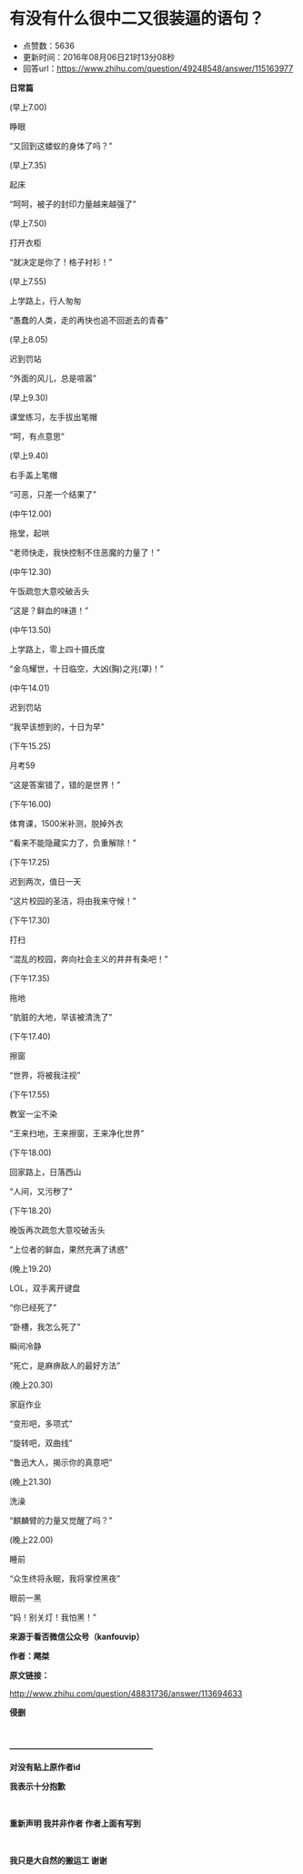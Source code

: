 # 有没有什么很中二又很装逼的语句？
- 点赞数：5636
- 更新时间：2016年08月06日21时13分08秒
- 回答url：https://www.zhihu.com/question/49248548/answer/115163977
<body>
 <p data-pid="si4zwOG6"><b>日常篇</b></p>
 <p data-pid="q8a4IsC3">(早上7.00)</p>
 <p data-pid="aduFQGF4">睁眼</p>
 <p data-pid="K-9MnyQo">“又回到这蝼蚁的身体了吗？”</p>
 <p data-pid="zYPntTZ5">(早上7.35)</p>
 <p data-pid="RUDSUsRW">起床</p>
 <p data-pid="u7iIr02S">“呵呵，被子的封印力量越来越强了”</p>
 <p data-pid="gR7ZfGij">(早上7.50)</p>
 <p data-pid="Yhn9bL2W">打开衣柜</p>
 <p data-pid="-8TfZ5Ro">“就决定是你了！格子衬衫！”</p>
 <p data-pid="vL1wgZaH">(早上7.55)</p>
 <p data-pid="zpzZ2C9t">上学路上，行人匆匆</p>
 <p data-pid="NFjqm21t">“愚蠢的人类，走的再快也追不回逝去的青春”</p>
 <p data-pid="OksSkSkv">(早上8.05)</p>
 <p data-pid="g8kzERe_">迟到罚站</p>
 <p data-pid="1rgJvhIb">“外面的风儿，总是喧嚣”</p>
 <p data-pid="MikLuluR">(早上9.30)</p>
 <p data-pid="KqIR40Zc">课堂练习，左手拔出笔帽</p>
 <p data-pid="UsZp3lma">“呵，有点意思”</p>
 <p data-pid="TsFArYsq">(早上9.40)</p>
 <p data-pid="QcbXLJRl">右手盖上笔帽</p>
 <p data-pid="OgDlEaFu">“可恶，只差一个结果了”</p>
 <p data-pid="qs3NS_4D">(中午12.00)</p>
 <p data-pid="J8Of3HFu">拖堂，起哄</p>
 <p data-pid="KFBpEkaR">“老师快走，我快控制不住恶魔的力量了！”</p>
 <p data-pid="MLNmXqM8">(中午12.30)</p>
 <p data-pid="7xeEwUAD">午饭疏忽大意咬破舌头</p>
 <p data-pid="xPxRzqw1">“这是？鲜血的味道！”</p>
 <p data-pid="WqIekT__">(中午13.50)</p>
 <p data-pid="eAVwDOvM">上学路上，零上四十摄氏度</p>
 <p data-pid="nBIEPQGl">“金乌耀世，十日临空，大凶(胸)之兆(罩)！”</p>
 <p data-pid="TwSUQNd3">(中午14.01)</p>
 <p data-pid="jb5PMvFc">迟到罚站</p>
 <p data-pid="YNK5c8lI">“我早该想到的，十日为早”</p>
 <p data-pid="bXhOCeBy">(下午15.25)</p>
 <p data-pid="Uwk_f7KQ">月考59</p>
 <p data-pid="dO5vcgV6">“这是答案错了，错的是世界！”</p>
 <p data-pid="Zj9wp4MY">(下午16.00)</p>
 <p data-pid="2Pv2-kTu">体育课，1500米补测，脱掉外衣</p>
 <p data-pid="-Z01EESI">“看来不能隐藏实力了，负重解除！”</p>
 <p data-pid="Oumj_HcO">(下午17.25)</p>
 <p data-pid="nlBUTK1f">迟到两次，值日一天</p>
 <p data-pid="LB5Lbcri">“这片校园的圣洁，将由我来守候！”</p>
 <p data-pid="kHS5ZYb-">(下午17.30)</p>
 <p data-pid="F83Km9nN">打扫</p>
 <p data-pid="MkGtfLtC">“混乱的校园，奔向社会主义的井井有条吧！”</p>
 <p data-pid="mT7MZrSG">(下午17.35)</p>
 <p data-pid="qxaaerS5">拖地</p>
 <p data-pid="3bLQnkFK">“肮脏的大地，早该被清洗了”</p>
 <p data-pid="YPnh1BO-">(下午17.40)</p>
 <p data-pid="556kLope">擦窗</p>
 <p data-pid="yJo5CvXv">“世界，将被我注视”</p>
 <p data-pid="pKsj_SyL">(下午17.55)</p>
 <p data-pid="iHdREOfX">教室一尘不染</p>
 <p data-pid="8Xj4FwVB">“王来扫地，王来擦窗，王来净化世界”</p>
 <p data-pid="Y1lwaaoC">(下午18.00)</p>
 <p data-pid="ZTrluYfb">回家路上，日落西山</p>
 <p data-pid="tQBErT8j">“人间，又污秽了”</p>
 <p data-pid="kGNlsHxj">(下午18.20)</p>
 <p data-pid="MjtEHP-Z">晚饭再次疏忽大意咬破舌头</p>
 <p data-pid="9-2zKZl-">“上位者的鲜血，果然充满了诱惑”</p>
 <p data-pid="IpDXgmkH">(晚上19.20)</p>
 <p data-pid="Rn6-mmsY">LOL，双手离开键盘</p>
 <p data-pid="0wrbuYvF">“你已经死了”</p>
 <p data-pid="4tDmy0z2">“卧槽，我怎么死了”</p>
 <p data-pid="wNmdCZKF">瞬间冷静</p>
 <p data-pid="2sOg-ddm">“死亡，是麻痹敌人的最好方法”</p>
 <p data-pid="Esm0HKCC">(晚上20.30)</p>
 <p data-pid="fjEVhPo1">家庭作业</p>
 <p data-pid="S4xUn5ek">“变形吧，多项式”</p>
 <p data-pid="6lP7Y1pG">“旋转吧，双曲线”</p>
 <p data-pid="rfJfTHRs">“鲁迅大人，揭示你的真意吧”</p>
 <p data-pid="55Gla1Lz">(晚上21.30)</p>
 <p data-pid="kD9V5ZxF">洗澡</p>
 <p data-pid="HhQBRRV5">“麒麟臂的力量又觉醒了吗？”</p>
 <p data-pid="Ncb8-3lk">(晚上22.00)</p>
 <p data-pid="VpxB7yqG">睡前</p>
 <p data-pid="8lhGR7PE">“众生终将永眠，我将掌控黑夜”</p>
 <p data-pid="VVi0s7cr">眼前一黑</p>
 <p data-pid="x3dfTUYq">“妈！别关灯！我怕黑！”</p>
 <p data-pid="zbjczj6e"><b>来源于看否微信公众号（kanfouvip）</b></p>
 <p data-pid="CGqjdJck"><b>作者：飔桀 </b></p>
 <p data-pid="D6umcrP-"><b>原文链接：</b></p><a href="http://www.zhihu.com/question/48831736/answer/113694633" class="internal"><span class="invisible">http://www.</span><span class="visible">zhihu.com/question/4883</span><span class="invisible">1736/answer/113694633</span><span class="ellipsis"></span></a>
 <br>
 <p data-pid="dajs-G2Q"><b>侵删 </b></p>
 <br>
 <p data-pid="1gNu1Jww"><b>——————————————————</b></p>
 <p data-pid="CAh5iWM1"><b>对没有贴上原作者id</b></p>
 <p data-pid="3Ff120VQ"><b>我表示十分抱歉</b></p>
 <br>
 <p data-pid="CF06e6iD"><b>重新声明 我并非作者 作者上面有写到</b></p>
 <br>
 <p data-pid="-eqEm735"><b>我只是大自然的搬运工 谢谢</b></p>
</body>